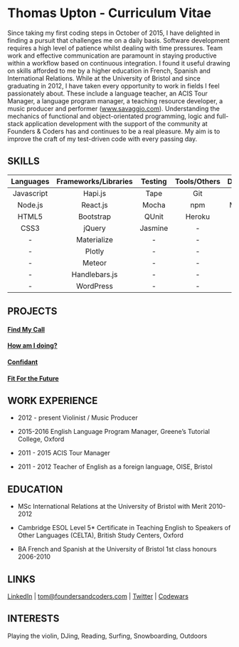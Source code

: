 # Thomas Upton - Curriculum Vitae

Since taking my first coding steps in October of 2015, I have delighted in finding a pursuit that challenges me on a daily basis. Software development requires a high level of patience whilst dealing with time pressures. Team work and effective communication are paramount in staying productive within a workflow based on continuous integration. I found it useful drawing on skills afforded to me by
a higher education in French, Spanish and International Relations. While at the University of Bristol and since graduating in 2012, I have taken every opportunity to work in fields I feel passionately about. These include a language teacher, an ACIS Tour Manager, a language program manager, a teaching resource developer, a music producer and performer (www.savaggio.com). Understanding the mechanics of functional and object-orientated programming, logic and full-stack application development with the support of the community at Founders & Coders has and continues to be a real pleasure. My aim is to improve the craft of my test-driven code with every passing day.


## SKILLS

|Languages 	|Frameworks/Libraries	|Testing  | Tools/Others|Databases|
|:--------:|:---------------------:|:------:|:-----------:|:-----------------------:|
|Javascript	|Hapi.js	            |Tape     |Git	        |Redis   
|Node.js   	|React.js	            |Mocha	  |npm          |MongoDb
|HTML5     	|Bootstrap  	        |QUnit	  |Heroku       |-
|CSS3      	|jQuery	              |Jasmine  |  -          |-
|   -       |Materialize          |   -     |  -          |-
|   -       |Plotly               |  -      |  -          |-
|    -      |Meteor               |  -      |  -          |-
|     -     |Handlebars.js        |  -      |  -          |-
|    -      |WordPress            |   -     |    -        |-

## PROJECTS

#### [Find My Call](projects/fmc.md)

#### [How am I doing?](projects/how-am-i-doing.md)

#### [Confidant](projects/confidant.md)

#### [Fit For the Future](projects/fftf.md)


## WORK EXPERIENCE

* 2012 - present  Violinist / Music Producer

* 2015-2016  English Language Program Manager, Greene’s Tutorial College, Oxford

* 2011 - 2015  ACIS Tour Manager

* 2011 - 2012  Teacher of English as a foreign language, OISE, Bristol


## EDUCATION

* MSc International Relations at the University of Bristol with Merit 2010-2012

* Cambridge ESOL Level 5* Certificate in Teaching English to Speakers of Other Languages (CELTA), British Study Centers, Oxford

* BA French and Spanish at the University of Bristol 1st class honours 2006-2010

## LINKS

[LinkedIn](https://www.linkedin.com/in/thomas-upton-95a6b0a5) | tom@foundersandcoders.com | [Twitter](https://twitter.com/Tom_Upton) | [Codewars](http://www.codewars.com/users/tu6619)

## INTERESTS

Playing the violin, DJing, Reading, Surfing, Snowboarding, Outdoors

